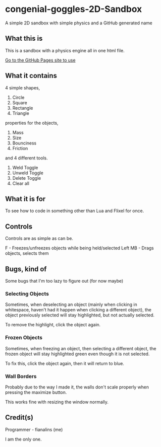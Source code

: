 # congenial-goggles-2D-Sandbox
A simple 2D sandbox with simple physics and a GitHub generated name

## What this is
This is a sandbox with a physics engine all in one html file.

[Go to the GitHub Pages site to use](https://fianalins.github.io/congenial-goggles-2D-Sandbox/)

## What it contains
4 simple shapes,

1. Circle
2. Square
3. Rectangle
4. Triangle

properties for the objects,

1. Mass
2. Size
3. Bounciness
4. Friction

and 4 different tools.

1. Weld Toggle
2. Unweld Toggle
3. Delete Toggle
4. Clear all

## What it is for
To see how to code in something other than Lua and Flixel for once.

## Controls
Controls are as simple as can be.

F - Freezes/unfreezes objects while being held/selected
Left MB - Drags objects, selects them

## Bugs, kind of
Some bugs that I'm too lazy to figure out (for now maybe)

### Selecting Objects
Sometimes, when deselecting an object (mainly when clicking in whitespace, haven't had it happen when clicking a different object), the object previously selected will stay highlighted, but not actually selected.

To remove the highlight, click the object again.

### Frozen Objects
Sometimes, when freezing an object, then selecting a different object, the frozen object will stay highlighted green even though it is not selected.

To fix this, click the object again, then it will return to blue.

### Wall Borders
Probably due to the way I made it, the walls don't scale properly when pressing the maximize button.

This works fine with resizing the window normally.

## Credit(s)
Programmer - fianalins (me)

I am the only one.
